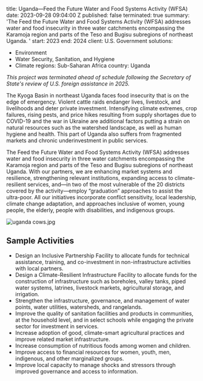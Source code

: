
title: Uganda—Feed the Future Water and Food Systems Activity (WFSA)
date: 2023-09-28 09:04:00 Z
published: false
terminated: true
summary: 'The Feed the Future Water and Food Systems Activity (WFSA) addresses water
  and food insecurity in three water catchments encompassing the Karamoja region and
  parts of the Teso and Bugisu subregions of northeast Uganda. '
start: 2023
end: 2024
client: U.S. Government
solutions:
- Environment
- Water Security, Sanitation, and Hygiene
- Climate
regions: Sub-Saharan Africa
country: Uganda


<aside><em>This project was terminated ahead of schedule following the Secretary of State's review of U.S. foreign assistance in 2025.</em></aside>

The Kyoga Basin in northeast Uganda faces food insecurity that is on the edge of emergency. Violent cattle raids endanger lives, livestock, and livelihoods and deter private investment. Intensifying climate extremes, crop failures, rising pests, and price hikes resulting from supply shortages due to COVID-19 and the war in Ukraine are additional factors putting a strain on natural resources such as the watershed landscape, as well as human hygiene and health. This part of Uganda also suffers from fragmented markets and chronic underinvestment in public services.

The Feed the Future Water and Food Systems Activity (WFSA) addresses water and food insecurity in three water catchments encompassing the Karamoja region and parts of the Teso and Bugisu subregions of northeast Uganda. With our partners, we are enhancing market systems and resilience, strengthening relevant institutions, expanding access to climate-resilient services, and—in two of the most vulnerable of the 20 districts covered by the activity—employ “graduation” approaches to assist the ultra-poor. All our initiatives incorporate conflict sensitivity, local leadership, climate change adaptation, and approaches inclusive of women, young people, the elderly, people with disabilities, and indigenous groups.

![uganda cows.jpg](/uploads/uganda%20cows.jpg)

## Sample Activities

* Design an Inclusive Partnership Facility to allocate funds for technical assistance, training, and co-investment in non-infrastructure activities with local partners.
* Design a Climate-Resilient Infrastructure Facility to allocate funds for the construction of infrastructure such as boreholes, valley tanks, piped water systems, latrines, livestock markets, agricultural storage, and irrigation.
* Strengthen the infrastructure, governance, and management of water points, water utilities, watersheds, and rangelands.
* Improve the quality of sanitation facilities and products in communities, at the household level, and in select schools while engaging the private sector for investment in services.
* Increase adoption of good, climate-smart agricultural practices and improve related market infrastructure.
* Increase consumption of nutritious foods among women and children.
* Improve access to financial resources for women, youth, men, indigenous, and other marginalized groups.
* Improve local capacity to manage shocks and stressors through improved governance and access to information.
